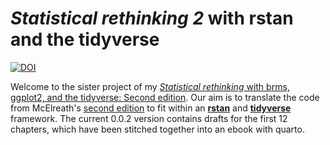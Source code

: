 # *Statistical rethinking 2* with rstan and the tidyverse 

[![DOI](https://zenodo.org/badge/DOI/10.5281/zenodo.13343828.svg)](https://doi.org/10.5281/zenodo.13343828)

Welcome to the sister project of my [*Statistical rethinking* with brms, ggplot2, and the tidyverse: Second edition](https://bookdown.org/content/4857/). Our aim is to translate the code from McElreath's [second edition](http://elevanth.org/blog/2018/07/14/statistical-rethinking-edition-2-eta-2020/) to fit within an [**rstan**](https://mc-stan.org/rstan/) and [**tidyverse**](https://www.tidyverse.org) framework. The current 0.0.2 version contains drafts for the first 12 chapters, which have been stitched together into an ebook with quarto.

